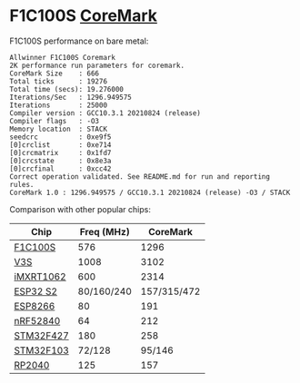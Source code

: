 # F1C100S [CoreMark](https://www.eembc.org/coremark/)

F1C100S performance on bare metal:
```
Allwinner F1C100S Coremark
2K performance run parameters for coremark.
CoreMark Size    : 666
Total ticks      : 19276
Total time (secs): 19.276000
Iterations/Sec   : 1296.949575
Iterations       : 25000
Compiler version : GCC10.3.1 20210824 (release)
Compiler flags   : -O3
Memory location  : STACK
seedcrc          : 0xe9f5
[0]crclist       : 0xe714
[0]crcmatrix     : 0x1fd7
[0]crcstate      : 0x8e3a
[0]crcfinal      : 0xcc42
Correct operation validated. See README.md for run and reporting rules.
CoreMark 1.0 : 1296.949575 / GCC10.3.1 20210824 (release) -O3 / STACK
```
Comparison with other popular chips:

| Chip                                                                   | Freq (MHz) | CoreMark    |
|------------------------------------------------------------------------|------------|-------------|
| [F1C100S](./)                                                          | 576        | 1296        |
| [V3S](https://github.com/minilogic/v3s_nonos/tree/main/src/coremark)   | 1008       | 3102        |
| [iMXRT1062](https://www.pjrc.com/store/teensy40_pins.html)             | 600        | 2314        |
| [ESP32 S2](https://github.com/ochrin/coremark)                         | 80/160/240 | 157/315/472 |
| [ESP8266](https://github.com/ochrin/coremark)                          | 80         | 191         |
| [nRF52840](https://infocenter.nordicsemi.com/pdf/nRF52840_PS_v1.1.pdf) | 64         | 212         |
| [STM32F427](https://github.com/hacklabos/CoremarkPlatform)             | 180        | 258         |
| [STM32F103](https://github.com/hacklabos/CoremarkPlatform)             | 72/128     | 95/146      |
| [RP2040](https://github.com/nickfox-taterli/pico-coremark)             | 125        | 157         |
